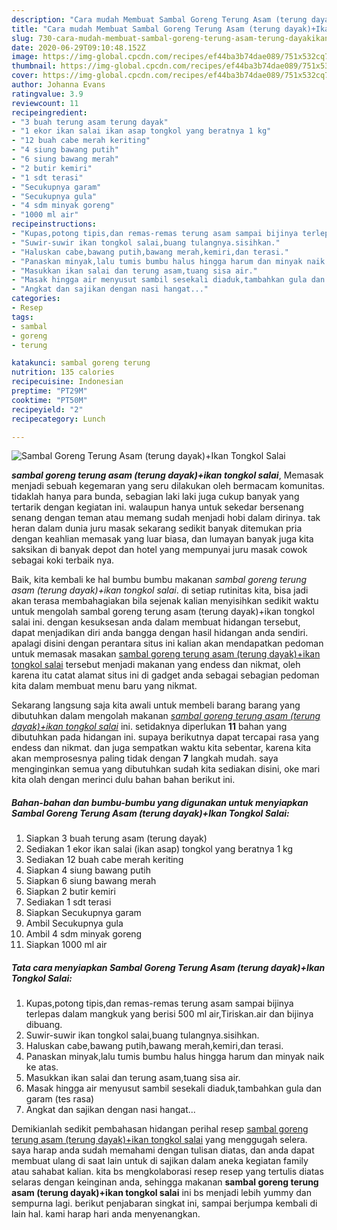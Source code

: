 ```yaml
---
description: "Cara mudah Membuat Sambal Goreng Terung Asam (terung dayak)+Ikan Tongkol Salai Lezat"
title: "Cara mudah Membuat Sambal Goreng Terung Asam (terung dayak)+Ikan Tongkol Salai Lezat"
slug: 730-cara-mudah-membuat-sambal-goreng-terung-asam-terung-dayakikan-tongkol-salai-lezat
date: 2020-06-29T09:10:48.152Z
image: https://img-global.cpcdn.com/recipes/ef44ba3b74dae089/751x532cq70/sambal-goreng-terung-asam-terung-dayakikan-tongkol-salai-foto-resep-utama.jpg
thumbnail: https://img-global.cpcdn.com/recipes/ef44ba3b74dae089/751x532cq70/sambal-goreng-terung-asam-terung-dayakikan-tongkol-salai-foto-resep-utama.jpg
cover: https://img-global.cpcdn.com/recipes/ef44ba3b74dae089/751x532cq70/sambal-goreng-terung-asam-terung-dayakikan-tongkol-salai-foto-resep-utama.jpg
author: Johanna Evans
ratingvalue: 3.9
reviewcount: 11
recipeingredient:
- "3 buah terung asam terung dayak"
- "1 ekor ikan salai ikan asap tongkol yang beratnya 1 kg"
- "12 buah cabe merah keriting"
- "4 siung bawang putih"
- "6 siung bawang merah"
- "2 butir kemiri"
- "1 sdt terasi"
- "Secukupnya garam"
- "Secukupnya gula"
- "4 sdm minyak goreng"
- "1000 ml air"
recipeinstructions:
- "Kupas,potong tipis,dan remas-remas terung asam sampai bijinya terlepas dalam mangkuk yang berisi 500 ml air,Tiriskan.air dan bijinya dibuang."
- "Suwir-suwir ikan tongkol salai,buang tulangnya.sisihkan."
- "Haluskan cabe,bawang putih,bawang merah,kemiri,dan terasi."
- "Panaskan minyak,lalu tumis bumbu halus hingga harum dan minyak naik ke atas."
- "Masukkan ikan salai dan terung asam,tuang sisa air."
- "Masak hingga air menyusut sambil sesekali diaduk,tambahkan gula dan garam (tes rasa)"
- "Angkat dan sajikan dengan nasi hangat..."
categories:
- Resep
tags:
- sambal
- goreng
- terung

katakunci: sambal goreng terung 
nutrition: 135 calories
recipecuisine: Indonesian
preptime: "PT29M"
cooktime: "PT50M"
recipeyield: "2"
recipecategory: Lunch

---
```



![Sambal Goreng Terung Asam (terung dayak)+Ikan Tongkol Salai](https://img-global.cpcdn.com/recipes/ef44ba3b74dae089/751x532cq70/sambal-goreng-terung-asam-terung-dayakikan-tongkol-salai-foto-resep-utama.jpg)

<b><i>sambal goreng terung asam (terung dayak)+ikan tongkol salai</i></b>, Memasak menjadi sebuah kegemaran yang seru dilakukan oleh bermacam komunitas. tidaklah hanya para bunda, sebagian laki laki juga cukup banyak yang tertarik dengan kegiatan ini. walaupun hanya untuk sekedar bersenang senang dengan teman atau memang sudah menjadi hobi dalam dirinya. tak heran dalam dunia juru masak sekarang sedikit banyak ditemukan pria dengan keahlian memasak yang luar biasa, dan lumayan banyak juga kita saksikan di banyak depot dan hotel yang mempunyai juru masak cowok sebagai koki terbaik nya.

Baik, kita kembali ke hal bumbu bumbu makanan <i>sambal goreng terung asam (terung dayak)+ikan tongkol salai</i>. di setiap rutinitas kita, bisa jadi akan terasa membahagiakan bila sejenak kalian menyisihkan sedikit waktu untuk mengolah sambal goreng terung asam (terung dayak)+ikan tongkol salai ini. dengan kesuksesan anda dalam membuat hidangan tersebut, dapat menjadikan diri anda bangga dengan hasil hidangan anda sendiri. apalagi disini dengan perantara situs ini kalian akan mendapatkan pedoman untuk memasak masakan <u>sambal goreng terung asam (terung dayak)+ikan tongkol salai</u> tersebut menjadi makanan yang endess dan nikmat, oleh karena itu catat alamat situs ini di gadget anda sebagai sebagian pedoman kita dalam membuat menu baru yang nikmat.




Sekarang langsung saja kita awali untuk membeli barang barang yang dibutuhkan dalam mengolah makanan <u><i>sambal goreng terung asam (terung dayak)+ikan tongkol salai</i></u> ini. setidaknya diperlukan <b>11</b> bahan yang dibutuhkan pada hidangan ini. supaya berikutnya dapat tercapai rasa yang endess dan nikmat. dan juga sempatkan waktu kita sebentar, karena kita akan memprosesnya paling tidak dengan <b>7</b> langkah mudah. saya menginginkan semua yang dibutuhkan sudah kita sediakan disini, oke mari kita olah dengan merinci dulu bahan bahan berikut ini.

<!--inarticleads1-->

##### Bahan-bahan dan bumbu-bumbu yang digunakan untuk menyiapkan Sambal Goreng Terung Asam (terung dayak)+Ikan Tongkol Salai:

1. Siapkan 3 buah terung asam (terung dayak)
1. Sediakan 1 ekor ikan salai (ikan asap) tongkol yang beratnya 1 kg
1. Sediakan 12 buah cabe merah keriting
1. Siapkan 4 siung bawang putih
1. Siapkan 6 siung bawang merah
1. Siapkan 2 butir kemiri
1. Sediakan 1 sdt terasi
1. Siapkan Secukupnya garam
1. Ambil Secukupnya gula
1. Ambil 4 sdm minyak goreng
1. Siapkan 1000 ml air




<!--inarticleads2-->

##### Tata cara menyiapkan Sambal Goreng Terung Asam (terung dayak)+Ikan Tongkol Salai:

1. Kupas,potong tipis,dan remas-remas terung asam sampai bijinya terlepas dalam mangkuk yang berisi 500 ml air,Tiriskan.air dan bijinya dibuang.
1. Suwir-suwir ikan tongkol salai,buang tulangnya.sisihkan.
1. Haluskan cabe,bawang putih,bawang merah,kemiri,dan terasi.
1. Panaskan minyak,lalu tumis bumbu halus hingga harum dan minyak naik ke atas.
1. Masukkan ikan salai dan terung asam,tuang sisa air.
1. Masak hingga air menyusut sambil sesekali diaduk,tambahkan gula dan garam (tes rasa)
1. Angkat dan sajikan dengan nasi hangat...




Demikianlah sedikit pembahasan hidangan perihal resep <u>sambal goreng terung asam (terung dayak)+ikan tongkol salai</u> yang menggugah selera. saya harap anda sudah memahami dengan tulisan diatas, dan anda dapat membuat ulang di saat lain untuk di sajikan dalam aneka kegiatan family atau sahabat kalian. kita bs mengkolaborasi resep resep yang tertulis diatas selaras dengan keinginan anda, sehingga makanan <b>sambal goreng terung asam (terung dayak)+ikan tongkol salai</b> ini bs menjadi lebih yummy dan sempurna lagi. berikut penjabaran singkat ini, sampai berjumpa kembali di lain hal. kami harap hari anda menyenangkan.
